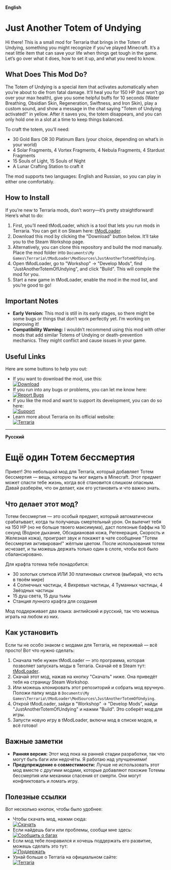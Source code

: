**English**

# Just Another Totem of Undying  

Hi there! This is a small mod for Terraria that brings in the Totem of Undying, something you might recognize if you’ve played Minecraft. It’s a neat little item that can save your life when things get tough in the game. Let’s go over what it does, how to set it up, and what you need to know.  

## What Does This Mod Do?  
The Totem of Undying is a special item that activates automatically when you’re about to die from fatal damage. It’ll heal you for 150 HP (but won’t go over your max health), give you some helpful buffs for 10 seconds (Water Breathing, Obsidian Skin, Regeneration, Swiftness, and Iron Skin), play a custom sound, and show a message in the chat saying "Totem of Undying activated!" in yellow. After it saves you, the totem disappears, and you can only hold one in a slot at a time to keep things balanced.  

To craft the totem, you’ll need:  
- 30 Gold Bars OR 30 Platinum Bars (your choice, depending on what’s in your world)  
- 4 Solar Fragments, 4 Vortex Fragments, 4 Nebula Fragments, 4 Stardust Fragments  
- 15 Souls of Light, 15 Souls of Night  
- A Lunar Crafting Station to craft it  

The mod supports two languages: English and Russian, so you can play in either one comfortably.  

## How to Install  
If you’re new to Terraria mods, don’t worry—it’s pretty straightforward! Here’s what to do:  
1. First, you’ll need tModLoader, which is a tool that lets you run mods in Terraria. You can get it on Steam here: [tModLoader](https://store.steampowered.com/app/1281930/tModLoader/).  
2. Download this mod by clicking the "Download" button below. It’ll take you to the Steam Workshop page.  
3. Alternatively, you can clone this repository and build the mod manually. Place the mod folder into `Documents\My Games\Terraria\tModLoader\ModSources\JustAnotherTotemOfUndying`.  
4. Open tModLoader, go to "Workshop" -> "Develop Mods", find "JustAnotherTotemOfUndying", and click "Build". This will compile the mod for you.  
5. Start a new game in tModLoader, enable the mod in the mod list, and you’re good to go!  

## Important Notes  
- **Early Version:** This mod is still in its early stages, so there might be some bugs or things that don’t work perfectly yet. I’m working on improving it!  
- **Compatibility Warning:** I wouldn’t recommend using this mod with other mods that add similar Totems of Undying or death-prevention mechanics. They might conflict and cause issues in your game.  

## Useful Links  
Here are some buttons to help you out:  
- If you want to download the mod, use this:  
  [![Download](https://img.shields.io/badge/Download-Workshop-brightgreen)](https://steamcommunity.com/sharedfiles/filedetails/?id=3476341523)  
- If you run into any bugs or problems, you can let me know here:  
  [![Report Bugs](https://img.shields.io/badge/Report-Bugs-red)](https://github.com/regw1d/JustAnotherTotemOfUndying/issues)  
- If you like the mod and want to support its development, you can do so here:  
  [![Support](https://img.shields.io/badge/Support-Boosty-blue)](https://boosty.to/regw1d)  
- Learn more about Terraria on its official website:  
  [![Terraria](https://img.shields.io/badge/Terraria-Official-orange)](https://terraria.org/)  

---

**Русский**

# Ещё один Тотем бессмертия  

Привет! Это небольшой мод для Terraria, который добавляет Тотем бессмертия — вещь, которую ты мог видеть в Minecraft. Этот предмет может спасти тебе жизнь, когда всё становится слишком опасным. Давай разберём, что он делает, как его установить и что важно знать.  

## Что делает этот мод?  
Тотем бессмертия — это особый предмет, который автоматически срабатывает, когда ты получаешь смертельный урон. Он вылечит тебя на 150 HP (но не больше твоего максимума), даст полезные баффы на 10 секунд (Водное дыхание, Обсидиановая кожа, Регенерация, Скорость и Железная кожа), проиграет звук и покажет в чате сообщение "Тотем бессмертия активирован!" жёлтым цветом. После использования тотем исчезает, и ты можешь держать только один в слоте, чтобы всё было сбалансировано.  

Для крафта тотема тебе понадобится:  
- 30 золотых слитков ИЛИ 30 платиновых слитков (выбирай, что есть в твоём мире)  
- 4 Солнечных частицы, 4 Вихревых частицы, 4 Туманных частицы, 4 Звёздных частицы  
- 15 душ света, 15 душ тьмы  
- Станция лунного крафта для создания  

Мод поддерживает два языка: английский и русский, так что можешь играть на любом из них.  

## Как установить  
Если ты не особо знаком с модами для Terraria, не переживай — всё просто! Вот что нужно сделать:  
1. Сначала тебе нужен tModLoader — это программа, которая позволяет запускать моды в Terraria. Скачай её в Steam тут: [tModLoader](https://store.steampowered.com/app/1281930/tModLoader/).  
2. Скачай этот мод, нажав на кнопку "Скачать" ниже. Она приведёт тебя на страницу Steam Workshop.  
3. Или можешь клонировать этот репозиторий и собрать мод вручную. Положи папку мода в `Documents\My Games\Terraria\tModLoader\ModSources\JustAnotherTotemOfUndying`.  
4. Открой tModLoader, зайди в "Workshop" -> "Develop Mods", найди "JustAnotherTotemOfUndying" и нажми "Build". Это соберёт мод для игры.  
5. Запусти новую игру в tModLoader, включи мод в списке модов, и всё готово!  

## Важные заметки  
- **Ранняя версия:** Этот мод пока на ранней стадии разработки, так что могут быть баги или недочёты. Я работаю над улучшениями!  
- **Предупреждение о совместимости:** Лучше не использовать этот мод вместе с другими модами, которые добавляют похожие Тотемы бессмертия или механики спасения от смерти. Они могут конфликтовать и ломать игру.  

## Полезные ссылки  
Вот несколько кнопок, чтобы было удобнее:  
- Чтобы скачать мод, нажми сюда:  
  [![Скачать](https://img.shields.io/badge/Скачать-Workshop-brightgreen)](https://steamcommunity.com/sharedfiles/filedetails/?id=3476341523)  
- Если найдешь баги или проблемы, сообщи мне здесь:  
  [![Сообщить о багах](https://img.shields.io/badge/Сообщить-Bugs-red)](https://github.com/regw1d/JustAnotherTotemOfUndying/issues)  
- Если мод тебе понравился и хочешь поддержать его развитие, можешь сделать это тут:  
  [![Поддержать](https://img.shields.io/badge/Поддержать-Boosty-blue)](https://boosty.to/regw1d)  
- Узнай больше о Terraria на официальном сайте:  
  [![Terraria](https://img.shields.io/badge/Terraria-Официальный-orange)](https://terraria.org/)
